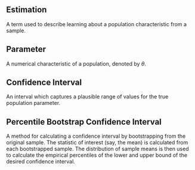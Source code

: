 ## Estimation
A term used to describe learning about a population characteristic from a sample.

## Parameter
A numerical characteristic of a population, denoted by $\theta$.

## Confidence Interval
An interval which captures a plausible range of values for the true population parameter.

## Percentile Bootstrap Confidence Interval
A method for calculating a confidence interval by bootstrapping from the original sample.  The statistic of interest (say, the mean) is calculated from each bootstrapped sample. The distribution of sample means is then used to calculate the empirical percentiles of the lower and upper bound of the desired confidence interval.
